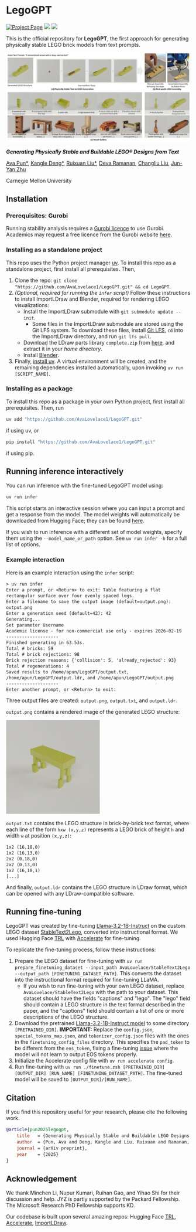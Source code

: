 # LegoGPT

<div align="left">
<a href=''><img src='https://img.shields.io/badge/Project_Page-Website-green?logo=googlechrome&logoColor=white' alt='Project Page'></a>
  <a href= target="_blank"><img src=https://img.shields.io/badge/ArXiv-Paper-b5212f.svg?logo=arxiv height=22px></a>
  <a href= target="_blank"><img src=https://img.shields.io/badge/%F0%9F%A4%97%20HuggingFace-Demo-blue.svg height=22px></a>
</div>

This is the official repository for **LegoGPT**, the first approach for generating physically stable LEGO
brick models from text prompts.

<img src="assets/teaser.jpg"/>

***Generating Physically Stable and Buildable LEGO® Designs from Text***

[Ava Pun*](https://avapun.com/),
[Kangle Deng*](https://dunbar12138.github.io/),
[Ruixuan Liu*](https://waynekyrie.github.io/),
[Deva Ramanan](https://www.cs.cmu.edu/~deva/),
[Changliu Liu](https://www.ri.cmu.edu/ri-faculty/changliu-liu/),
[Jun-Yan Zhu](https://www.cs.cmu.edu/~junyanz/)

Carnegie Mellon University

## Installation

### Prerequisites: Gurobi

Running stability analysis requires a [Gurobi licence](https://www.gurobi.com/downloads/) to use Gurobi. Academics may
request a free licence from the Gurobi website [here](https://www.gurobi.com/academia/academic-program-and-licenses/).

### Installing as a standalone project

This repo uses the Python project manager [uv](https://docs.astral.sh/uv/). To install this repo as a standalone
project, first install all prerequisites. Then,

1. Clone the repo: `git clone "https://github.com/AvaLovelace1/LegoGPT.git" && cd LegoGPT`.
2. *(Optional, required for running the `infer` script)* Follow these instructions to install ImportLDraw and Blender,
   required for rendering LEGO visualizations:
    - Install the ImportLDraw submodule with `git submodule update --init`.
        - Some files in the ImportLDraw submodule are stored using the Git LFS system. To download these files,
          install [Git LFS](https://git-lfs.com), `cd` into the ImportLDraw directory, and run
          `git lfs pull`.
    - Download the LDraw parts library `complete.zip` from [here](https://library.ldraw.org/updates?latest), and
      extract it in your *home directory*.
    - Install [Blender](https://www.blender.org/download).
3. Finally, [install uv](https://docs.astral.sh/uv/getting-started/installation/). A virtual environment will be
   created, and the remaining dependencies installed automatically, upon invoking `uv run [SCRIPT_NAME]`.

### Installing as a package

To install this repo as a package in your own Python project, first install all prerequisites. Then, run

```zsh
uv add "https://github.com/AvaLovelace1/LegoGPT.git"
```

if using uv, or

```zsh
pip install "https://github.com/AvaLovelace1/LegoGPT.git"
```

if using pip.

## Running inference interactively

You can run inference with the fine-tuned LegoGPT model using:

```zsh
uv run infer
```

This script starts an interactive session where you can input a prompt and get a response from the model.
The model weights will automatically be downloaded from Hugging Face; they can be
found [here](https://huggingface.co/AvaLovelace/LegoGPT).

If you wish to run inference with a different set of model weights, specify them using the `--model_name_or_path`
option. See `uv run infer -h` for a full list of options.

### Example interaction

Here is an example interaction using the `infer` script:

```text
> uv run infer
Enter a prompt, or <Return> to exit: Table featuring a flat rectangular surface over four evenly spaced legs.
Enter a filename to save the output image (default=output.png): output.png
Enter a generation seed (default=42): 42
Generating...
Set parameter Username
Academic license - for non-commercial use only - expires 2026-02-19
--------------------
Finished generating in 63.53s.
Total # bricks: 59
Total # brick rejections: 98
Brick rejection reasons: {'collision': 5, 'already_rejected': 93}
Total # regenerations: 4
Saved results to /home/apun/LegoGPT/output.txt, /home/apun/LegoGPT/output.ldr, and /home/apun/LegoGPT/output.png
--------------------
Enter another prompt, or <Return> to exit:
```

Three output files are created: `output.png`, `output.txt`, and `output.ldr`.

`output.png` contains a rendered image of the generated LEGO structure:

<img src="output_img.png" alt="Rendered LEGO output image" width="256"/>

`output.txt` contains the LEGO structure in brick-by-brick text format, where each line of the form `hxw (x,y,z)`
represents a LEGO brick of height `h` and width `w` at position `(x,y,z)`:

```text
1x2 (16,18,0)
1x2 (16,13,0)
2x2 (0,18,0)
2x2 (0,13,0)
1x2 (16,18,1)
[...]
```

And finally, `output.ldr` contains the LEGO structure in LDraw format, which can be opened with any LDraw-compatible
software.

## Running fine-tuning

LegoGPT was created by
fine-tuning [Llama-3.2-1B-Instruct](https://huggingface.co/meta-llama/Llama-3.2-1B-Instruct)
on the custom LEGO dataset [StableText2Lego](https://huggingface.co/datasets/AvaLovelace/StableText2Lego), converted
into instructional format. We used Hugging Face [TRL](https://huggingface.co/docs/trl/index)
with [Accelerate](https://huggingface.co/docs/accelerate/index) for fine-tuning.

To replicate the fine-tuning process, follow these instructions:

1. Prepare the LEGO dataset for fine-tuning with
   `uv run prepare_finetuning_dataset --input_path AvaLovelace/StableText2Lego --output_path [FINETUNING_DATASET_PATH]`.
   This converts the dataset into the instructional format required for fine-tuning LLaMA.
    - If you wish to run fine-tuning with your own LEGO dataset, replace `AvaLovelace/StableText2Lego` with the path to
      your dataset. This dataset should have the fields "captions" and "lego". The "lego" field should contain a LEGO
      structure in the text format described in the paper, and the "captions" field should contain a list of one or more
      descriptions of the LEGO structure.
2. Download the pretrained [Llama-3.2-1B-Instruct model](https://huggingface.co/meta-llama/Llama-3.2-1B-Instruct) to
   some directory `[PRETRAINED_DIR]`.
   **IMPORTANT:** Replace the `config.json`, `special_tokens_map.json`, and `tokenizer_config.json` files with the ones
   in the `finetuning_config_files` directory. This specifies the `pad_token` to be different from the `eos_token`,
   fixing a fine-tuning [issue](https://github.com/unslothai/unsloth/issues/416) where the model will not learn to
   output EOS tokens properly.
3. Initialize the Accelerate config file with `uv run accelerate config`.
4. Run fine-tuning with `uv run ./finetune.zsh [PRETRAINED_DIR] [OUTPUT_DIR] [RUN_NAME] [FINETUNING_DATASET_PATH]`. The
   fine-tuned model will be saved to `[OUTPUT_DIR]/[RUN_NAME]`.


## Citation

If you find this repository useful for your research, please cite the following work.

```bibtex
@article{pun2025legogpt,
    title   = {Generating Physically Stable and Buildable LEGO Designs from Text},
    author  = {Pun, Ava and Deng, Kangle and Liu, Ruixuan and Ramanan, Deva and Liu, Changliu and Zhu, Jun-Yan},
    journal = {arXiv preprint},
    year    = {2025}
}
```

## Acknowledgement

We thank Minchen Li, Nupur Kumari, Ruihan Gao, and Yihao Shi for their discussion and help. JYZ is partly supported by the Packard Fellowship. The Microsoft Research PhD Fellowship supports KD.

Our codebase is built upon several amazing repos:  Hugging Face [TRL](https://huggingface.co/docs/trl/index), [Accelerate](https://huggingface.co/docs/accelerate/index), [ImportLDraw](https://github.com/TobyLobster/ImportLDraw).